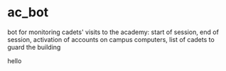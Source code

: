# ac_bot
bot for monitoring cadets' visits to the academy: start of session, end of session, activation of accounts on campus computers, list of cadets to guard the building

hello